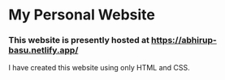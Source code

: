 # My Personal Website
### This website is presently hosted at https://abhirup-basu.netlify.app/

I have created this website using only HTML and CSS.

